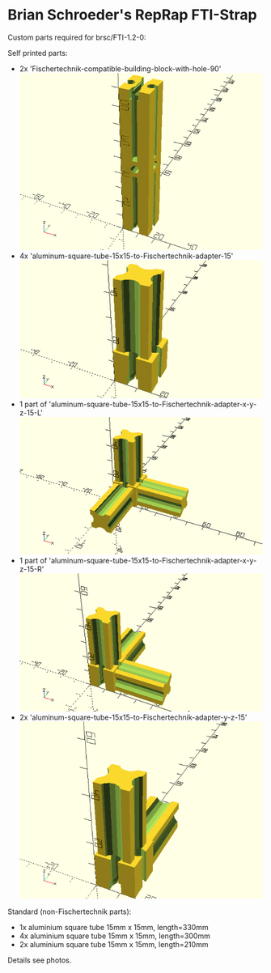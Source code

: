 
Brian Schroeder's RepRap FTI-Strap
==================================

Custom parts required for brsc/FTI-1.2-0:

Self printed parts:
- 2x 'Fischertechnik-compatible-building-block-with-hole-90' ![Fischertechnik-compatible-building-block-with-hole-90](Fischertechnik-compatible-building-block-with-hole-90.png)
- 4x 'aluminum-square-tube-15x15-to-Fischertechnik-adapter-15' ![aluminum-square-tube-15x15-to-Fischertechnik-adapter-15](aluminum-square-tube-15x15-to-Fischertechnik-adapter-15.png)
- 1 part of 'aluminum-square-tube-15x15-to-Fischertechnik-adapter-x-y-z-15-L' ![aluminum-square-tube-15x15-to-Fischertechnik-adapter-x-y-z-15-L](aluminum-square-tube-15x15-to-Fischertechnik-adapter-x-y-z-15-L.png)
- 1 part of 'aluminum-square-tube-15x15-to-Fischertechnik-adapter-x-y-z-15-R' ![aluminum-square-tube-15x15-to-Fischertechnik-adapter-x-y-z-15-R](aluminum-square-tube-15x15-to-Fischertechnik-adapter-x-y-z-15-R.png)
- 2x 'aluminum-square-tube-15x15-to-Fischertechnik-adapter-y-z-15' ![aluminum-square-tube-15x15-to-Fischertechnik-adapter-y-z-15](aluminum-square-tube-15x15-to-Fischertechnik-adapter-y-z-15.png)


Standard (non-Fischertechnik parts):
- 1x aluminium square tube 15mm x 15mm, length=330mm
- 4x aluminium square tube 15mm x 15mm, length=300mm
- 2x aluminium square tube 15mm x 15mm, length=210mm


Details see photos.
